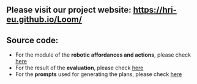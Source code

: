## Please visit our project website: https://hri-eu.github.io/Loom/


## Source code:
- For the module of the **robotic affordances and actions**, please check [here](https://github.com/HRI-EU/affaction)
- For the result of the **evaluation**, please check [here](https://github.com/HRI-EU/LLM_Evaluation)
- For the **prompts** used for generating the plans, please check [here](https://github.com/HRI-EU/Loom/tree/main/data)
